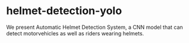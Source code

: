 # helmet-detection-yolo
We present Automatic Helmet Detection System, a CNN model that can detect motorvehicles as well as riders wearing helmets.
